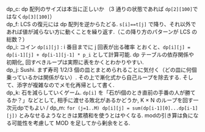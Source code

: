 dp_c: dp 配列のサイズは本当に正しいか （3 通りの状態であれば `dp[2][100]`ではなく`dp[3][100]`）\
dp_f: LCS の復元には dp 配列を逆からたどる. `s[i]==t[j]` で降り、それ以外であれば値が減らない方に動くことを繰り返す.（この降り方のパターンが LCS の総数？）\
dp_i: コイン `dp[i][j]` : i 番目までに j 回表が出る確率 とおくと、`dp[i][j] = dp[i-1][j] + dp[i-1][j-1] * p_i` として計算可能. dp テーブルの依存関係や初期化, 回すべきループは実際に表をかくとわかりやすい. \
dp_j: Sushi. まず寿司 1/2/3 個の皿とまとめられることに気付く（どの皿に何個乗っているかは関係がない）. その上で漸化式から自己ループを除去する. そして、添字が複雑なのでメモ化再帰として書く. \
dp_k: 石を減らしていくゲーム. `dp[i]` を「石がi個のとき直前の手番の人が勝てるか？」などとして, 相手に渡せる敗北があるかどうか, K × N のループを回す一次元dpでもよい /
dp_m: `for (j=1..M) dp[i][j] = sum(dp[i-1][0]...dp[i-1][j])` とみなせるようなときは累積和を使うとはやくなる. modの引き算は負になる可能性を考慮して MOD を足してから剰余をとる.